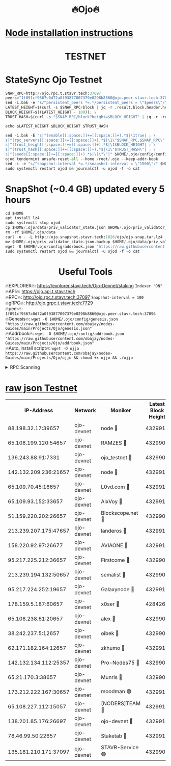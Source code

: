 <h1 align="center"> 🔥Ojo🔥</h1>

[Node installation instructions](https://github.com/obajay/nodes-Guides/tree/main/Projects/Ojo)
=

<h1 align="center"> TESTNET</h1>

# StateSync Ojo Testnet
```python
SNAP_RPC=http://ojo.rpc.t.stavr.tech:37097
peers="1f091cf9567c0d72a0f93877007379e0298b8860@ojo.peer.stavr.tech:37096"
sed -i.bak -e "s/^persistent_peers *=.*/persistent_peers = \"$peers\"/" $HOME/.ojo/config/config.toml
LATEST_HEIGHT=$(curl -s $SNAP_RPC/block | jq -r .result.block.header.height); \
BLOCK_HEIGHT=$((LATEST_HEIGHT - 100)); \
TRUST_HASH=$(curl -s "$SNAP_RPC/block?height=$BLOCK_HEIGHT" | jq -r .result.block_id.hash)

echo $LATEST_HEIGHT $BLOCK_HEIGHT $TRUST_HASH

sed -i.bak -E "s|^(enable[[:space:]]+=[[:space:]]+).*$|\1true| ; \
s|^(rpc_servers[[:space:]]+=[[:space:]]+).*$|\1\"$SNAP_RPC,$SNAP_RPC\"| ; \
s|^(trust_height[[:space:]]+=[[:space:]]+).*$|\1$BLOCK_HEIGHT| ; \
s|^(trust_hash[[:space:]]+=[[:space:]]+).*$|\1\"$TRUST_HASH\"| ; \
s|^(seeds[[:space:]]+=[[:space:]]+).*$|\1\"\"|" $HOME/.ojo/config/config.toml
ojod tendermint unsafe-reset-all --home /root/.ojo --keep-addr-book
sed -i -e "s/^snapshot-interval *=.*/snapshot-interval = \"1500\"/" $HOME/.ojo/config/app.toml
sudo systemctl restart ojod && journalctl -u ojod -f -o cat
```
# SnapShot (~0.4 GB) updated every 5 hours
```python
cd $HOME
apt install lz4
sudo systemctl stop ojod
cp $HOME/.ojo/data/priv_validator_state.json $HOME/.ojo/priv_validator_state.json.backup
rm -rf $HOME/.ojo/data
curl -o - -L http://ojo.snapshot.stavr.tech:1026/ojo/ojo-snap.tar.lz4 | lz4 -c -d - | tar -x -C $HOME/.ojo --strip-components 2
mv $HOME/.ojo/priv_validator_state.json.backup $HOME/.ojo/data/priv_validator_state.json
wget -O $HOME/.ojo/config/addrbook.json "https://raw.githubusercontent.com/obajay/nodes-Guides/main/Projects/Ojo/addrbook.json"
sudo systemctl restart ojod && journalctl -u ojod -f -o cat
```
 <h1 align="center"> Useful Tools</h1>

🔥EXPLORER🔥:        https://explorer.stavr.tech/Ojo-Devnet/staking        `Indexer "ON"` \
🔥API🔥:                     https://ojo.api.t.stavr.tech \
🔥RPC🔥:                    http://ojo.rpc.t.stavr.tech:37097              `Snapshot-interval = 100` \
🔥gRPC🔥:                  http://ojo.grpc.t.stavr.tech:7729 \
🔥peer🔥:                   `1f091cf9567c0d72a0f93877007379e0298b8860@ojo.peer.stavr.tech:37096` \
🔥Genesis🔥:    ```wget -O $HOME/.ojo/config/genesis.json "https://raw.githubusercontent.com/obajay/nodes-Guides/main/Projects/Ojo/genesis.json"``` \
🔥Addrbook🔥:    ```wget -O $HOME/.ojo/config/addrbook.json "https://raw.githubusercontent.com/obajay/nodes-Guides/main/Projects/Ojo/addrbook.json"``` \
🔥Auto_install script🔥: ```wget -O ojjo https://raw.githubusercontent.com/obajay/nodes-Guides/main/Projects/Ojo/ojjo && chmod +x ojjo && ./ojjo```


<details>
<summary>RPC Scanning</summary>

<h2 align="center"> We scan nodes in real time every 4 hours. And we provide the final result of RPC endpoints.
We cannot influence the operation of these nodes in any way. </h2>


```python
If Voting Power is higher than 0 --> then the Node is a validator of the network and may be subject to attack and be a potential threat to the chain.
```
```python
We marked such validators with a red symbol
```

</details>

[raw json Testnet](https://rpc-check.ojot.stavr.tech/ojot/rpc-ojot-result.json)
=


<table><tr><th>IP-Address</th><th>Network</th><th>Moniker</th><th>Latest Block Height</th><th>Earliest Block Height</th><th>Catching Up</th><th>Voting Power</th><th>Scan Time</th></tr><tr><td>88.198.32.17:39657</td><td>ojo-devnet</td><td>node 🔴</td><td>4329912</td><td>300001</td><td>False</td><td>65654</td><td>2023-12-04T06:35:36.093086095UTC</td></tr><tr><td>65.108.199.120:54657</td><td>ojo-devnet</td><td>RAMZES 🔴</td><td>4329906</td><td>306156</td><td>False</td><td>15420</td><td>2023-12-04T06:35:05.227830764UTC</td></tr><tr><td>136.243.88.91:7331</td><td>ojo-devnet</td><td>ojo_testnet 🔴</td><td>4329908</td><td>308845</td><td>False</td><td>1000</td><td>2023-12-04T06:35:12.043392655UTC</td></tr><tr><td>142.132.209.236:21657</td><td>ojo-devnet</td><td>node 🔴</td><td>4329911</td><td>350001</td><td>False</td><td>1999</td><td>2023-12-04T06:35:33.023299874UTC</td></tr><tr><td>65.109.70.45:16657</td><td>ojo-devnet</td><td>L0vd.com 🔴</td><td>4329913</td><td>695918</td><td>False</td><td>998</td><td>2023-12-04T06:35:42.123145196UTC</td></tr><tr><td>65.109.93.152:33657</td><td>ojo-devnet</td><td>AlxVoy 🔴</td><td>4329911</td><td>2319801</td><td>False</td><td>4536782</td><td>2023-12-04T06:35:32.765294311UTC</td></tr><tr><td>51.159.220.202:26657</td><td>ojo-devnet</td><td>Blockscope.net 🔴</td><td>4329906</td><td>2658001</td><td>False</td><td>981</td><td>2023-12-04T06:35:04.419876322UTC</td></tr><tr><td>213.239.207.175:47657</td><td>ojo-devnet</td><td>landeros 🔴</td><td>4329910</td><td>2714001</td><td>False</td><td>11083</td><td>2023-12-04T06:35:28.088428013UTC</td></tr><tr><td>158.220.92.97:26677</td><td>ojo-devnet</td><td>AVIAONE 🔴</td><td>4329910</td><td>2754001</td><td>False</td><td>13867</td><td>2023-12-04T06:35:25.645832335UTC</td></tr><tr><td>95.217.225.212:36657</td><td>ojo-devnet</td><td>Firstcome 🔴</td><td>4329908</td><td>2985946</td><td>False</td><td>13566</td><td>2023-12-04T06:35:11.741822718UTC</td></tr><tr><td>213.239.194.132:50657</td><td>ojo-devnet</td><td>semalist 🔴</td><td>4329906</td><td>3223522</td><td>False</td><td>17897</td><td>2023-12-04T06:35:05.494726978UTC</td></tr><tr><td>95.217.224.252:19657</td><td>ojo-devnet</td><td>Galaxynode 🔴</td><td>4329912</td><td>3685492</td><td>False</td><td>11888</td><td>2023-12-04T06:35:38.878702694UTC</td></tr><tr><td>178.159.5.187:60657</td><td>ojo-devnet</td><td>x0ser 🔴</td><td>4284267</td><td>3940946</td><td>False</td><td>9764</td><td>2023-12-04T06:35:12.474888311UTC</td></tr><tr><td>65.108.238.61:20657</td><td>ojo-devnet</td><td>alex 🔴</td><td>4329906</td><td>4158001</td><td>False</td><td>11359</td><td>2023-12-04T06:35:04.839204717UTC</td></tr><tr><td>38.242.237.5:12657</td><td>ojo-devnet</td><td>oibek 🔴</td><td>4329906</td><td>4196001</td><td>False</td><td>1008</td><td>2023-12-04T06:35:05.966134370UTC</td></tr><tr><td>62.171.182.164:12657</td><td>ojo-devnet</td><td>zkhumo 🔴</td><td>4329911</td><td>4196001</td><td>False</td><td>999</td><td>2023-12-04T06:35:33.343215100UTC</td></tr><tr><td>142.132.134.112:25357</td><td>ojo-devnet</td><td>Pro-Nodes75 🔴</td><td>4329907</td><td>4229907</td><td>False</td><td>24651</td><td>2023-12-04T06:35:08.932812048UTC</td></tr><tr><td>65.21.170.3:38657</td><td>ojo-devnet</td><td>Munris 🔴</td><td>4329908</td><td>4229908</td><td>False</td><td>20123</td><td>2023-12-04T06:35:11.368222489UTC</td></tr><tr><td>173.212.222.167:30657</td><td>ojo-devnet</td><td>moodman 🟢</td><td>4329910</td><td>4229910</td><td>False</td><td>0</td><td>2023-12-04T06:35:23.198058955UTC</td></tr><tr><td>65.108.227.112:15057</td><td>ojo-devnet</td><td>[NODERS]TEAM 🔴</td><td>4329912</td><td>4229912</td><td>False</td><td>9999</td><td>2023-12-04T06:35:39.309249980UTC</td></tr><tr><td>138.201.85.176:26697</td><td>ojo-devnet</td><td>ojo-devnet 🔴</td><td>4329913</td><td>4229913</td><td>False</td><td>1000024000</td><td>2023-12-04T06:35:41.754226266UTC</td></tr><tr><td>78.46.99.50:22657</td><td>ojo-devnet</td><td>Staketab 🔴</td><td>4329913</td><td>4254801</td><td>False</td><td>1276</td><td>2023-12-04T06:35:42.400367264UTC</td></tr><tr><td>135.181.210.171:37097</td><td>ojo-devnet</td><td>STAVR-Service 🟢</td><td>4329907</td><td>4328001</td><td>False</td><td>0</td><td>2023-12-04T06:35:06.549916994UTC</td></tr></table>